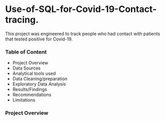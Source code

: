 # Use-of-SQL-for-Covid-19-Contact-tracing.
This project was engineered to track people who had contact with patients that tested positive for Covid-19.
### Table of Content
- Project Overview
- Data Sources
- Analytical tools used
- Data Cleaning/preparation
- Exploratory Data Analysis
- Results/Findings
- Recommendations
- Limitations

### Project Overview
